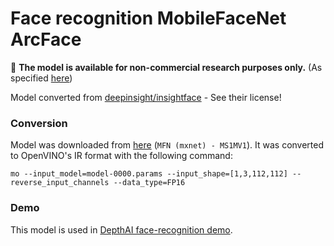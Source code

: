 # Face recognition MobileFaceNet ArcFace

:bell: **The model is available for non-commercial research purposes only.** (As specified [here](https://github.com/deepinsight/insightface/blob/master/model_zoo/README.md))

Model converted from [deepinsight/insightface](https://github.com/deepinsight/insightface) - See their license!

### Conversion

Model was downloaded from [here](https://github.com/deepinsight/insightface/blob/master/model_zoo/README.md#list-of-models-by-mxnet-and-paddlepaddle) (`MFN (mxnet) - MS1MV1`). It was converted to OpenVINO's IR format with the following command:

```
mo --input_model=model-0000.params --input_shape=[1,3,112,112] --reverse_input_channels --data_type=FP16
```

### Demo

This model is used in [DepthAI face-recognition demo](https://github.com/luxonis/depthai-experiments/tree/master/gen2-face-recognition).